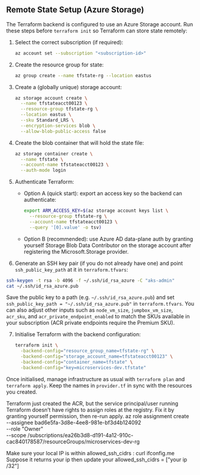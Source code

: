 ## Remote State Setup (Azure Storage)

The Terraform backend is configured to use an Azure Storage account. Run these steps before `terraform init` so Terraform can store state remotely:

1. Select the correct subscription (if required):
   ```bash
   az account set --subscription "<subscription-id>"
   ```

2. Create the resource group for state:
   ```bash
   az group create --name tfstate-rg --location eastus
   ```

3. Create a (globally unique) storage account:
   ```bash
   az storage account create \
     --name tfstateacct00123 \
     --resource-group tfstate-rg \
     --location eastus \
     --sku Standard_LRS \
     --encryption-services blob \
     --allow-blob-public-access false
   ```

4. Create the blob container that will hold the state file:
   ```bash
   az storage container create \
     --name tfstate \
     --account-name tfstateacct00123 \
     --auth-mode login
   ```

5. Authenticate Terraform:
   - Option A (quick start): export an access key so the backend can authenticate:
     ```bash
     export ARM_ACCESS_KEY=$(az storage account keys list \
       --resource-group tfstate-rg \
       --account-name tfstateacct00123 \
       --query '[0].value' -o tsv)
     ```

   - Option B (recommended): use Azure AD data-plane auth by granting yourself Storage Blob Data Contributor on the storage account after registering the Microsoft.Storage provider.

6. Generate an SSH key pair (if you do not already have one) and point `ssh_public_key_path` at it in `terraform.tfvars`:
  ```bash
  ssh-keygen -t rsa -b 4096 -f ~/.ssh/id_rsa_azure -C "aks-admin"
  cat ~/.ssh/id_rsa_azure.pub
  ```
   Save the public key to a path (e.g. `~/.ssh/id_rsa_azure.pub`) and set `ssh_public_key_path = "~/.ssh/id_rsa_azure.pub"` in `terraform.tfvars`. You can also adjust other inputs such as `node_vm_size`, `jumpbox_vm_size`, `acr_sku`, and `acr_private_endpoint_enabled` to match the SKUs available in your subscription (ACR private endpoints require the Premium SKU).

7. Initialise Terraform with the backend configuration:
   ```bash
   terraform init \
     -backend-config="resource_group_name=tfstate-rg" \
     -backend-config="storage_account_name=tfstateacct00123" \
     -backend-config="container_name=tfstate" \
     -backend-config="key=microservices-dev.tfstate"
   ```

Once initialised, manage infrastructure as usual with `terraform plan` and `terraform apply`. Keep the names in `provider.tf` in sync with the resources you created.



Terraform just created the ACR, but the service principal/user running Terraform doesn’t have rights to assign roles at the registry. Fix it by granting yourself permission, then re-run apply.
az role assignment create \
  --assignee bad6e5fa-3d8e-4ee8-981e-bf3d4b124092 \
  --role "Owner" \
  --scope /subscriptions/ea26b3d8-d191-4a12-910c-cac840178587/resourceGroups/microservices-dev-rg



Make sure your local IP is within allowed_ssh_cidrs :
curl ifconfig.me  Suppose it returns your ip
then update your allowed_ssh_cidrs = ["your ip /32"]




